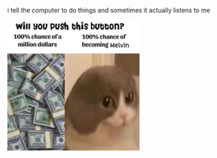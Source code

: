 i tell the computer to do things and sometimes it actually listens to me
<!--START_SECTION:update_image-->
<img src=https://raw.githubusercontent.com/sneakykestrel/sneakykestrel/main/.github/images/melvin.png height="" width="300" align=left alt=kitty />
<!--END_SECTION:update_image-->

